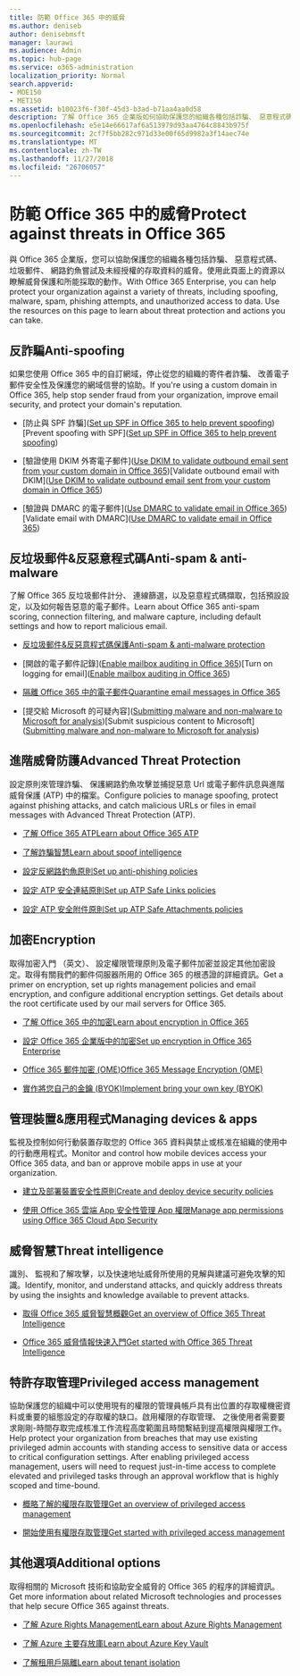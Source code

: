 ```yaml
---
title: 防範 Office 365 中的威脅
ms.author: deniseb
author: denisebmsft
manager: laurawi
ms.audience: Admin
ms.topic: hub-page
ms.service: o365-administration
localization_priority: Normal
search.appverid:
- MOE150
- MET150
ms.assetid: b10023f6-f30f-45d3-b3ad-b71aa4aa0d58
description: 了解 Office 365 企業版如何協助保護您的組織各種包括詐騙、 惡意程式碼、 垃圾郵件、 網路釣魚嘗試及未經授權的存取資料的威脅。
ms.openlocfilehash: e5e14e66617af6a513979d93aa4764c8843b975f
ms.sourcegitcommit: 2cf7f5bb282c971d33e00f65d9982a3f14aec74e
ms.translationtype: MT
ms.contentlocale: zh-TW
ms.lasthandoff: 11/27/2018
ms.locfileid: "26706057"
---
```

# <a name="protect-against-threats-in-office-365"></a><span data-ttu-id="e5e40-103">防範 Office 365 中的威脅</span><span class="sxs-lookup"><span data-stu-id="e5e40-103">Protect against threats in Office 365</span></span>

<span data-ttu-id="e5e40-p101">與 Office 365 企業版，您可以協助保護您的組織各種包括詐騙、 惡意程式碼、 垃圾郵件、 網路釣魚嘗試及未經授權的存取資料的威脅。使用此頁面上的資源以瞭解威脅保護和所能採取的動作。</span><span class="sxs-lookup"><span data-stu-id="e5e40-p101">With Office 365 Enterprise, you can help protect your organization against a variety of threats, including spoofing, malware, spam, phishing attempts, and unauthorized access to data. Use the resources on this page to learn about threat protection and actions you can take.</span></span>
  
## <a name="anti-spoofing"></a><span data-ttu-id="e5e40-106">反詐騙</span><span class="sxs-lookup"><span data-stu-id="e5e40-106">Anti-spoofing</span></span>

<span data-ttu-id="e5e40-107">如果您使用 Office 365 中的自訂網域，停止從您的組織的寄件者詐騙、 改善電子郵件安全性及保護您的網域信譽的協助。</span><span class="sxs-lookup"><span data-stu-id="e5e40-107">If you're using a custom domain in Office 365, help stop sender fraud from your organization, improve email security, and protect your domain's reputation.</span></span>
  
- <span data-ttu-id="e5e40-108">[防止與 SPF 詐騙]([Set up SPF in Office 365 to help prevent spoofing](set-up-spf-in-office-365-to-help-prevent-spoofing.md))</span><span class="sxs-lookup"><span data-stu-id="e5e40-108">[Prevent spoofing with SPF]([Set up SPF in Office 365 to help prevent spoofing](set-up-spf-in-office-365-to-help-prevent-spoofing.md))</span></span>
    
- <span data-ttu-id="e5e40-109">[驗證使用 DKIM 外寄電子郵件]([Use DKIM to validate outbound email sent from your custom domain in Office 365](use-dkim-to-validate-outbound-email.md))</span><span class="sxs-lookup"><span data-stu-id="e5e40-109">[Validate outbound email with DKIM]([Use DKIM to validate outbound email sent from your custom domain in Office 365](use-dkim-to-validate-outbound-email.md))</span></span>
    
- <span data-ttu-id="e5e40-110">[驗證與 DMARC 的電子郵件]([Use DMARC to validate email in Office 365](use-dmarc-to-validate-email.md))</span><span class="sxs-lookup"><span data-stu-id="e5e40-110">[Validate email with DMARC]([Use DMARC to validate email in Office 365](use-dmarc-to-validate-email.md))</span></span>
    
## <a name="anti-spam-amp-anti-malware"></a><span data-ttu-id="e5e40-111">反垃圾郵件&amp;反惡意程式碼</span><span class="sxs-lookup"><span data-stu-id="e5e40-111">Anti-spam &amp; anti-malware</span></span>

<span data-ttu-id="e5e40-112">了解 Office 365 反垃圾郵件計分、 連線篩選，以及惡意程式碼擷取，包括預設設定，以及如何報告惡意的電子郵件。</span><span class="sxs-lookup"><span data-stu-id="e5e40-112">Learn about Office 365 anti-spam scoring, connection filtering, and malware capture, including default settings and how to report malicious email.</span></span>
  
- [<span data-ttu-id="e5e40-113">反垃圾郵件&amp;反惡意程式碼保護</span><span class="sxs-lookup"><span data-stu-id="e5e40-113">Anti-spam &amp; anti-malware protection</span></span>](anti-spam-and-anti-malware-protection.md)
    
- <span data-ttu-id="e5e40-114">[開啟的電子郵件記錄]([Enable mailbox auditing in Office 365](enable-mailbox-auditing.md))</span><span class="sxs-lookup"><span data-stu-id="e5e40-114">[Turn on logging for email]([Enable mailbox auditing in Office 365](enable-mailbox-auditing.md))</span></span>
    
- [<span data-ttu-id="e5e40-115">隔離 Office 365 中的電子郵件</span><span class="sxs-lookup"><span data-stu-id="e5e40-115">Quarantine email messages in Office 365</span></span>](quarantine-email-messages.md)
    
- <span data-ttu-id="e5e40-116">[提交給 Microsoft 的可疑內容]([Submitting malware and non-malware to Microsoft for analysis](submitting-malware-and-non-malware-to-microsoft-for-analysis.md))</span><span class="sxs-lookup"><span data-stu-id="e5e40-116">[Submit suspicious content to Microsoft]([Submitting malware and non-malware to Microsoft for analysis](submitting-malware-and-non-malware-to-microsoft-for-analysis.md))</span></span>
    
## <a name="advanced-threat-protection"></a><span data-ttu-id="e5e40-117">進階威脅防護</span><span class="sxs-lookup"><span data-stu-id="e5e40-117">Advanced Threat Protection</span></span>

<span data-ttu-id="e5e40-118">設定原則來管理詐騙、 保護網路釣魚攻擊並捕捉惡意 Url 或電子郵件訊息與進階威脅保護 (ATP) 中的檔案。</span><span class="sxs-lookup"><span data-stu-id="e5e40-118">Configure policies to manage spoofing, protect against phishing attacks, and catch malicious URLs or files in email messages with Advanced Threat Protection (ATP).</span></span>
  
- [<span data-ttu-id="e5e40-119">了解 Office 365 ATP</span><span class="sxs-lookup"><span data-stu-id="e5e40-119">Learn about Office 365 ATP</span></span>](office-365-atp.md)
    
- [<span data-ttu-id="e5e40-120">了解詐騙智慧</span><span class="sxs-lookup"><span data-stu-id="e5e40-120">Learn about spoof intelligence</span></span>](learn-about-spoof-intelligence.md)
    
- [<span data-ttu-id="e5e40-121">設定反網路釣魚原則</span><span class="sxs-lookup"><span data-stu-id="e5e40-121">Set up anti-phishing policies</span></span>](set-up-anti-phishing-policies.md)
    
- [<span data-ttu-id="e5e40-122">設定 ATP 安全連結原則</span><span class="sxs-lookup"><span data-stu-id="e5e40-122">Set up ATP Safe Links policies</span></span>](set-up-atp-safe-links-policies.md)
    
- [<span data-ttu-id="e5e40-123">設定 ATP 安全附件原則</span><span class="sxs-lookup"><span data-stu-id="e5e40-123">Set up ATP Safe Attachments policies</span></span>](set-up-atp-safe-attachments-policies.md)
    
## <a name="encryption"></a><span data-ttu-id="e5e40-124">加密</span><span class="sxs-lookup"><span data-stu-id="e5e40-124">Encryption</span></span>

<span data-ttu-id="e5e40-p102">取得加密入門 （英文）、 設定權限管理原則及電子郵件加密並設定其他加密設定。取得有關我們的郵件伺服器所用的 Office 365 的根憑證的詳細資訊。</span><span class="sxs-lookup"><span data-stu-id="e5e40-p102">Get a primer on encryption, set up rights management policies and email encryption, and configure additional encryption settings. Get details about the root certificate used by our mail servers for Office 365.</span></span>
  
- [<span data-ttu-id="e5e40-127">了解 Office 365 中的加密</span><span class="sxs-lookup"><span data-stu-id="e5e40-127">Learn about encryption in Office 365</span></span>](encryption.md)
    
- [<span data-ttu-id="e5e40-128">設定 Office 365 企業版中的加密</span><span class="sxs-lookup"><span data-stu-id="e5e40-128">Set up encryption in Office 365 Enterprise</span></span>](set-up-encryption.md)
    
- [<span data-ttu-id="e5e40-129">Office 365 郵件加密 (OME)</span><span class="sxs-lookup"><span data-stu-id="e5e40-129">Office 365 Message Encryption (OME)</span></span>](ome.md)
    
- [<span data-ttu-id="e5e40-130">實作將您自己的金鑰 (BYOK)</span><span class="sxs-lookup"><span data-stu-id="e5e40-130">Implement bring your own key (BYOK)</span></span>](https://docs.microsoft.com/azure/key-vault/key-vault-hsm-protected-keys#implementing-bring-your-own-key-byok-for-azure-key-vault)
    
## <a name="managing-devices-amp-apps"></a><span data-ttu-id="e5e40-131">管理裝置&amp;應用程式</span><span class="sxs-lookup"><span data-stu-id="e5e40-131">Managing devices &amp; apps</span></span>

<span data-ttu-id="e5e40-132">監視及控制如何行動裝置存取您的 Office 365 資料與禁止或核准在組織的使用中的行動應用程式。</span><span class="sxs-lookup"><span data-stu-id="e5e40-132">Monitor and control how mobile devices access your Office 365 data, and ban or approve mobile apps in use at your organization.</span></span>
  
- [<span data-ttu-id="e5e40-133">建立及部署裝置安全性原則</span><span class="sxs-lookup"><span data-stu-id="e5e40-133">Create and deploy device security policies</span></span>](https://support.office.com/article/d310f556-8bfb-497b-9bd7-fe3c36ea2fd6)
    
- [<span data-ttu-id="e5e40-134">使用 Office 365 雲端 App 安全性管理 App 權限</span><span class="sxs-lookup"><span data-stu-id="e5e40-134">Manage app permissions using Office 365 Cloud App Security</span></span>](manage-app-permissions-in-ocas.md)
    
## <a name="threat-intelligence"></a><span data-ttu-id="e5e40-135">威脅智慧</span><span class="sxs-lookup"><span data-stu-id="e5e40-135">Threat intelligence</span></span>

<span data-ttu-id="e5e40-136">識別、 監視和了解攻擊，以及快速地址威脅所使用的見解與建議可避免攻擊的知識。</span><span class="sxs-lookup"><span data-stu-id="e5e40-136">Identify, monitor, and understand attacks, and quickly address threats by using the insights and knowledge available to prevent attacks.</span></span>
  
- [<span data-ttu-id="e5e40-137">取得 Office 365 威脅智慧概觀</span><span class="sxs-lookup"><span data-stu-id="e5e40-137">Get an overview of Office 365 Threat Intelligence</span></span>](office-365-ti.md)
    
- [<span data-ttu-id="e5e40-138">Office 365 威脅情報快速入門</span><span class="sxs-lookup"><span data-stu-id="e5e40-138">Get started with Office 365 Threat Intelligence</span></span>](get-started-with-ti.md)
    
## <a name="privileged-access-management"></a><span data-ttu-id="e5e40-139">特許存取管理</span><span class="sxs-lookup"><span data-stu-id="e5e40-139">Privileged access management</span></span>

<span data-ttu-id="e5e40-p103">協助保護您的組織中可以使用現有的權限的管理員帳戶具有出位置的存取權機密資料或重要的組態設定的存取權的缺口。啟用權限的存取管理、 之後使用者需要要求剛剛-時間存取完成核准工作流程高度範圍且時間繫結到提高權限與權限工作。</span><span class="sxs-lookup"><span data-stu-id="e5e40-p103">Help protect your organization from breaches that may use existing privileged admin accounts with standing access to sensitive data or access to critical configuration settings. After enabling privileged access management, users will need to request just-in-time access to complete elevated and privileged tasks through an approval workflow that is highly scoped and time-bound.</span></span>
  
- [<span data-ttu-id="e5e40-142">概略了解的權限存取管理</span><span class="sxs-lookup"><span data-stu-id="e5e40-142">Get an overview of privileged access management</span></span>](privileged-access-management-overview.md)
    
- [<span data-ttu-id="e5e40-143">開始使用有權限存取管理</span><span class="sxs-lookup"><span data-stu-id="e5e40-143">Get started with privileged access management</span></span>](privileged-access-management-configuration.md)

## <a name="additional-options"></a><span data-ttu-id="e5e40-144">其他選項</span><span class="sxs-lookup"><span data-stu-id="e5e40-144">Additional options</span></span>

<span data-ttu-id="e5e40-145">取得相關的 Microsoft 技術和協助安全威脅的 Office 365 的程序的詳細資訊。</span><span class="sxs-lookup"><span data-stu-id="e5e40-145">Get more information about related Microsoft technologies and processes that help secure Office 365 against threats.</span></span>
  
- [<span data-ttu-id="e5e40-146">了解 Azure Rights Management</span><span class="sxs-lookup"><span data-stu-id="e5e40-146">Learn about Azure Rights Management</span></span>](https://docs.microsoft.com/information-protection/understand-explore/what-is-azure-rms)
    
- [<span data-ttu-id="e5e40-147">了解 Azure 主要存放庫</span><span class="sxs-lookup"><span data-stu-id="e5e40-147">Learn about Azure Key Vault</span></span>](https://docs.microsoft.com/azure/key-vault/)
    
- [<span data-ttu-id="e5e40-148">了解租用戶隔離</span><span class="sxs-lookup"><span data-stu-id="e5e40-148">Learn about tenant isolation</span></span>](http://download.microsoft.com/download/3/F/0/3F0420A2-657B-44B6-B21E-D7BD98A94390/Tenant%20Isolation%20in%20Office%20365.pdf)
    

